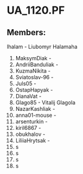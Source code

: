 # UA_1120.PF

## Members:

lhalam - Liubomyr Halamaha
1) MaksymDiak - 
2) AndriiBanduliak - 
3) KuzmaNikita - 
4) Sviatoslav-96 - 
5) Juls05 - 
6) OstapHapyak - 
7) DianaVat - 
8) Glago85 - Vitalij Glagola
9) NazarKashliak - 
10) anna01-mouse - 
11) arsenturkin - 
12) kiril6867 - 
13) obukhalov - 
14) LiliiaHrytsak -
15) s
16) s
17) s
18) s
